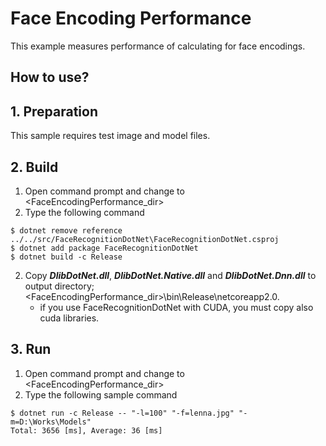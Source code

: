﻿# Face Encoding Performance

This example measures performance of calculating for face encodings.

## How to use?

## 1. Preparation

This sample requires test image and model files.

## 2. Build

1. Open command prompt and change to &lt;FaceEncodingPerformance_dir&gt;
1. Type the following command
````
$ dotnet remove reference ../../src/FaceRecognitionDotNet\FaceRecognitionDotNet.csproj
$ dotnet add package FaceRecognitionDotNet
$ dotnet build -c Release
````
2. Copy ***DlibDotNet.dll***, ***DlibDotNet.Native.dll*** and ***DlibDotNet.Dnn.dll*** to output directory; &lt;FaceEncodingPerformance_dir&gt;\bin\Release\netcoreapp2.0.
   * if you use FaceRecognitionDotNet with CUDA, you must copy also cuda libraries.

## 3. Run

1. Open command prompt and change to &lt;FaceEncodingPerformance_dir&gt;
1. Type the following sample command
````
$ dotnet run -c Release -- "-l=100" "-f=lenna.jpg" "-m=D:\Works\Models"
Total: 3656 [ms], Average: 36 [ms]
````